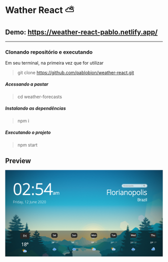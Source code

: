 # Wather React ⛅
## Demo: https://weather-react-pablo.netlify.app/
--- 

### Clonando repositório e executando
Em seu terminal, na primeira vez que for utilizar 
>git clone https://github.com/pablobion/weather-react.git

##### Acessando a pastar
>cd weather-forecasts

##### Instalando as dependências
>npm i

##### Executando o projeto
>npm start 

## Preview

![alt text](https://github.com/pablobion/weather-react/blob/master]/image-preview.png?raw=true)
